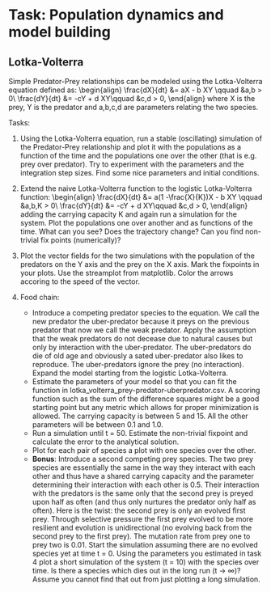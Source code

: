 # Task: Population dynamics and model building

## Lotka-Volterra

Simple Predator-Prey relationships can be modeled using the Lotka-Volterra equation defined as:
\begin{align}
\frac{dX}{dt} &=  aX  - b XY  \qquad &a,b > 0\\
\frac{dY}{dt} &= -cY + d XY\qquad &c,d > 0,
\end{align}
where X is the prey, Y is the predator and a,b,c,d are parameters relating the two species.

Tasks:
 1. Using the Lotka-Volterra equation, run a stable (oscillating) simulation of the Predator-Prey relationship and plot it with the populations as a function of the time and the populations one over the other (that is e.g. prey over predator). Try to experiment with the parameters and the integration step sizes. Find some nice parameters and initial conditions.
 
 2. Extend the naive Lotka-Volterra function to the logistic Lotka-Volterra function:
\begin{align}
\frac{dX}{dt} &=  a(1 -\frac{X}{K})X  - b XY  \qquad &a,b,K > 0\\
\frac{dY}{dt} &= -cY + d XY\qquad &c,d > 0,
\end{align}
adding the carrying capacity K and again run a simulation for the system. Plot the populations one over another and as functions of the time. What can you see? Does the trajectory change? Can you find non-trivial fix points (numerically)? 
 3. Plot the vector fields for the two simulations with the population of the predators on the Y axis and the prey on the X axis. Mark the fixpoints in your plots. Use the streamplot from matplotlib. Color the arrows accoring to the speed of the vector.
 4. Food chain: 
    - Introduce a competing predator species to the equation. We call the new predator the uber-predator because it preys on the previous predator that now we call the weak predator. Apply the assumption that the weak predators do not decease due to natural causes but only by interaction with the uber-predator. The uber-predators do die of old age and obviously a sated uber-predator also likes to reproduce. The uber-predators ignore the prey (no interaction).
    Expand the model starting from the logistic Lotka-Volterra.
    - Estimate the parameters of your model so that you can fit the function in lotka_volterra_prey-predator-uberpredator.csv. A scoring function such as the sum of the difference squares might be a good starting point but any metric which allows for proper minimization is allowed. The carrying capacity is between 5 and 15. All the other parameters will be between 0.1 and 1.0.
    - Run a simulation until t = 50. Estimate the non-trivial fixpoint and calculate the error to the analytical solution.
    - Plot for each pair of species a plot with one species over the other.
    - <b>Bonus</b>: Introduce a second competing prey species. The two prey species are essentially the same in the way they interact with each other and thus have a shared carrying capacity and the parameter determining their interaction with each other is 0.5. Their interaction with the predators is the same only that the second prey is preyed upon half as often (and thus only nurtures the predator only half as often). Here is the twist: the second prey is only an evolved first prey. Through selective pressure the first prey evolved to be more resilient and evolution is unidirectional (no evolving back from the second prey to the first prey). The mutation rate from prey one to prey two is 0.01. Start the simulation assuming there are no evolved species yet at time t = 0.
    Using the parameters you estimated in task 4 plot a short simulation of the system (t = 10) with the species over time. Is there a species which dies out in the long run (t -> ∞)? Assume you cannot find that out from just plotting a long simulation. 



